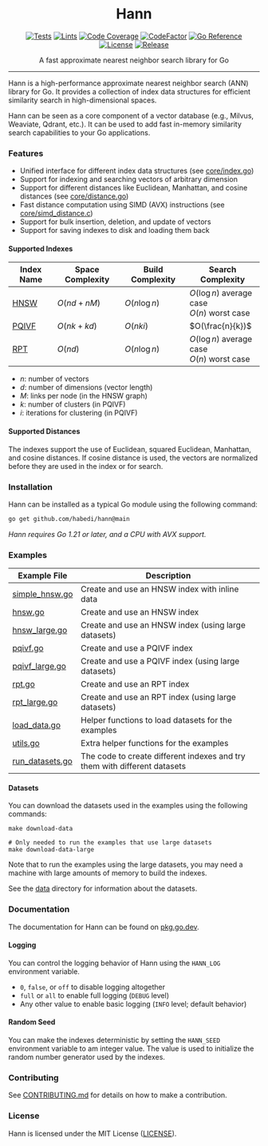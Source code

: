 <div align="center">
<h1>Hann</h1>

[![Tests](https://img.shields.io/github/actions/workflow/status/habedi/hann/tests.yml?label=tests&style=flat&labelColor=282c34&logo=github)](https://github.com/habedi/hann/actions/workflows/tests.yml)
[![Lints](https://img.shields.io/github/actions/workflow/status/habedi/hann/lints.yml?label=lints&style=flat&labelColor=282c34&logo=github)](https://github.com/habedi/hann/actions/workflows/lints.yml)
[![Code Coverage](https://img.shields.io/codecov/c/github/habedi/hann?label=coverage&style=flat&labelColor=282c34&logo=codecov)](https://codecov.io/gh/habedi/hann)
[![CodeFactor](https://img.shields.io/codefactor/grade/github/habedi/hann?label=code%20quality&style=flat&labelColor=282c34&logo=codefactor)](https://www.codefactor.io/repository/github/habedi/hann)
[![Go Reference](https://img.shields.io/badge/reference-docs-3776ab?style=flat&labelColor=282c34&logo=go)](https://pkg.go.dev/github.com/habedi/hann)
[![License](https://img.shields.io/badge/license-MIT-00acc1?label=license&style=flat&labelColor=282c34&logo=open-source-initiative)](LICENSE)
[![Release](https://img.shields.io/github/release/habedi/hann.svg?label=release&style=flat&labelColor=282c34&logo=github&color=f06623)](https://github.com/habedi/hann/releases/latest)

A fast approximate nearest neighbor search library for Go

</div>

---

Hann is a high-performance approximate nearest neighbor search (ANN) library for Go.
It provides a collection of index data structures for efficient similarity search in high-dimensional spaces.

Hann can be seen as a core component of a vector database (e.g., Milvus, Weaviate, Qdrant, etc.).
It can be used to add fast in-memory similarity search capabilities to your Go applications.

### Features

- Unified interface for different index data structures (see [core/index.go](core/index.go))
- Support for indexing and searching vectors of arbitrary dimension
- Support for different distances like Euclidean, Manhattan, and cosine distances (see [core/distance.go](core/distance.go))
- Fast distance computation using SIMD (AVX) instructions (see [core/simd_distance.c](core/simd_distance.c))
- Support for bulk insertion, deletion, and update of vectors
- Support for saving indexes to disk and loading them back

#### Supported Indexes

| Index Name                                            | Space Complexity | Build Complexity | Search Complexity                             | 
|-------------------------------------------------------|------------------|------------------|-----------------------------------------------|
| [HNSW](https://arxiv.org/abs/1603.09320)              | $O(nd + nM)$     | $O(n\log n)$     | $O(\log n)$ average case<br>$O(n)$ worst case | 
| [PQIVF](https://ieeexplore.ieee.org/document/5432202) | $O(nk + kd)$     | $O(nki)$         | $O(\frac{n}{k})$                              | 
| [RPT](https://dl.acm.org/doi/10.1145/1374376.1374452) | $O(nd)$          | $O(n\log n)$     | $O(\log n)$ average case<br>$O(n)$ worst case | 

- $n$: number of vectors
- $d$: number of dimensions (vector length)
- $M$: links per node (in the HNSW graph)
- $k$: number of clusters (in PQIVF)
- $i$: iterations for clustering (in PQIVF)

#### Supported Distances

The indexes support the use of Euclidean, squared Euclidean, Manhattan, and cosine distances.
If cosine distance is used, the vectors are normalized before they are used in the index or for search.

### Installation

Hann can be installed as a typical Go module using the following command:

```bash
go get github.com/habedi/hann@main
```

*Hann requires Go 1.21 or later, and a CPU with AVX support.*

### Examples

| Example File                                 | Description                                                               |
|----------------------------------------------|---------------------------------------------------------------------------|
| [simple_hnsw.go](example/cmd/simple_hnsw.go) | Create and use an HNSW index with inline data                             |
| [hnsw.go](example/cmd/hnsw.go)               | Create and use an HNSW index                                              |
| [hnsw_large.go](example/cmd/hnsw_large.go)   | Create and use an HNSW index (using large datasets)                       |
| [pqivf.go](example/cmd/pqivf.go)             | Create and use a PQIVF index                                              |
| [pqivf_large.go](example/cmd/pqivf_large.go) | Create and use a PQIVF index (using large datasets)                       |
| [rpt.go](example/cmd/rpt.go)                 | Create and use an RPT index                                               |
| [rpt_large.go](example/cmd/rpt_large.go)     | Create and use an RPT index (using large datasets)                        |
| [load_data.go](example/load_data.go)         | Helper functions to load datasets for the examples                        |
| [utils.go](example/utils.go)                 | Extra helper functions for the examples                                   |
| [run_datasets.go](example/run_dataset.go)    | The code to create different indexes and try them with different datasets |

#### Datasets

You can download the datasets used in the examples using the following commands:

```shell
make download-data
```

```shell
# Only needed to run the examples that use large datasets
make download-data-large
```

Note that to run the examples using the large datasets, you may need a machine with large amounts of memory to build the
indexes.

See the [data](example/data) directory for information about the datasets.

### Documentation

The documentation for Hann can be found on [pkg.go.dev](https://pkg.go.dev/github.com/habedi/hann).

#### Logging

You can control the logging behavior of Hann using the `HANN_LOG` environment variable.

- `0`, `false`, or `off` to disable logging altogether
- `full` or `all` to enable full logging (`DEBUG` level)
- Any other value to enable basic logging (`INFO` level; default behavior)

#### Random Seed

You can make the indexes deterministic by setting the `HANN_SEED` environment variable to am integer value.
The value is used to initialize the random number generator used by the indexes.

### Contributing

See [CONTRIBUTING.md](CONTRIBUTING.md) for details on how to make a contribution.

### License

Hann is licensed under the MIT License ([LICENSE](LICENSE)).
